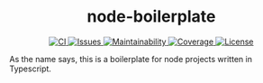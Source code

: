 <h1 align="center">
  node-boilerplate
</h1>
<p align="center">
  <a href="https://github.com/andreashuber69/node-boilerplate/actions/workflows/ci.yml">
    <img src="https://github.com/andreashuber69/node-boilerplate/actions/workflows/ci.yml/badge.svg" alt="CI">
  </a>
  <a href="https://github.com/andreashuber69/node-boilerplate/issues">
    <img src="https://img.shields.io/github/issues-raw/andreashuber69/node-boilerplate.svg" alt="Issues">
  </a>
  <a href="https://codeclimate.com/github/andreashuber69/node-boilerplate/maintainability">
    <img src="https://api.codeclimate.com/v1/badges/f3afec1c547d0c33bf94/maintainability" alt="Maintainability">
  </a>
  <a href="https://coveralls.io/github/andreashuber69/node-boilerplate?branch=develop">
    <img src="https://coveralls.io/repos/github/andreashuber69/node-boilerplate/badge.svg?branch=develop" alt="Coverage">
  </a>
  <a href="https://github.com/andreashuber69/node-boilerplate/blob/develop/LICENSE">
    <img src="https://img.shields.io/github/license/andreashuber69/node-boilerplate.svg" alt="License">
  </a>
</p>

As the name says, this is a boilerplate for node projects written in Typescript.
